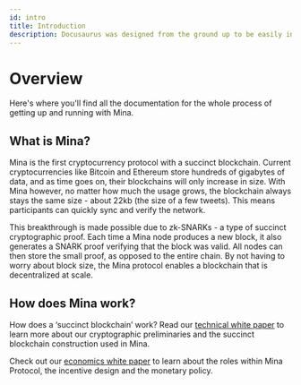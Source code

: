 ```yaml
---
id: intro
title: Introduction
description: Docusaurus was designed from the ground up to be easily installed and used to get your website up and running quickly.
---
```


# Overview

Here's where you'll find all the documentation for the whole process of getting up and running with Mina.

## What is Mina?

Mina is the first cryptocurrency protocol with a succinct blockchain. Current cryptocurrencies like Bitcoin and Ethereum store hundreds of gigabytes of data, and as time goes on, their blockchains will only increase in size. With Mina however, no matter how much the usage grows, the blockchain always stays the same size - about 22kb (the size of a few tweets). This means participants can quickly sync and verify the network.

This breakthrough is made possible due to zk-SNARKs - a type of succinct cryptographic proof. Each time a Mina node produces a new block, it also generates a SNARK proof verifying that the block was valid. All nodes can then store the small proof, as opposed to the entire chain. By not having to worry about block size, the Mina protocol enables a blockchain that is decentralized at scale.

## How does Mina work?

How does a ‘succinct blockchain’ work? Read our [technical white paper](https://docs.minaprotocol.com/static/pdf/technicalWhitepaper.pdf) to learn more about our cryptographic preliminaries and the succinct blockchain construction used in Mina.

Check out our [economics white paper](https://docs.minaprotocol.com/static/pdf/economicsWhitepaper.pdf) to learn about the roles within Mina Protocol, the incentive design and the monetary policy.
